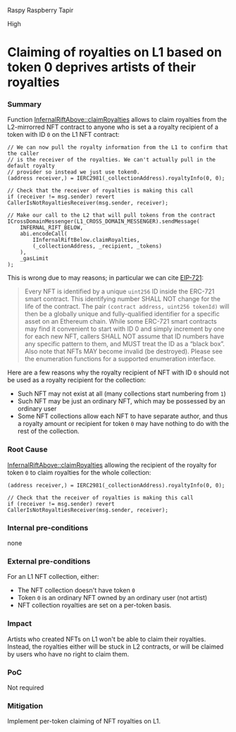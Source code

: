 Raspy Raspberry Tapir

High

# Claiming of royalties on L1 based on token 0 deprives artists of their royalties

### Summary

Function [InfernalRiftAbove::claimRoyalties](https://github.com/sherlock-audit/2024-08-flayer/blob/main/moongate/src/InfernalRiftAbove.sol#L251-L274) allows to claim royalties from the L2-mirrorred NFT contract to anyone who is set a a royalty recipient  of a token with ID `0` on the L1 NFT contract:

```solidity
// We can now pull the royalty information from the L1 to confirm that the caller
// is the receiver of the royalties. We can't actually pull in the default royalty
// provider so instead we just use token0.
(address receiver,) = IERC2981(_collectionAddress).royaltyInfo(0, 0);

// Check that the receiver of royalties is making this call
if (receiver != msg.sender) revert CallerIsNotRoyaltiesReceiver(msg.sender, receiver);

// Make our call to the L2 that will pull tokens from the contract
ICrossDomainMessenger(L1_CROSS_DOMAIN_MESSENGER).sendMessage(
    INFERNAL_RIFT_BELOW,
    abi.encodeCall(
        IInfernalRiftBelow.claimRoyalties,
        (_collectionAddress, _recipient, _tokens)
    ),
    _gasLimit
);
```

This is wrong due to may reasons; in particular we can cite [EIP-721](https://eips.ethereum.org/EIPS/eip-721):

> Every NFT is identified by a unique `uint256` ID inside the ERC-721 smart contract. This identifying number SHALL NOT change for the life of the contract. The pair `(contract address, uint256 tokenId)` will then be a globally unique and fully-qualified identifier for a specific asset on an Ethereum chain. While some ERC-721 smart contracts may find it convenient to start with ID 0 and simply increment by one for each new NFT, callers SHALL NOT assume that ID numbers have any specific pattern to them, and MUST treat the ID as a “black box”. Also note that NFTs MAY become invalid (be destroyed). Please see the enumeration functions for a supported enumeration interface.

Here are a few reasons why the royalty recipient of NFT with ID `0` should not be used as a royalty recipient for the collection:

- Such NFT may not exist at all (many collections start numbering from `1`)
- Such NFT may be just an ordinary NFT, which may be possessed by an ordinary user
- Some NFT collections allow each NFT to have separate author, and thus a royalty amount or recipient for token `0` may have nothing to do with the rest of the collection.

### Root Cause

[InfernalRiftAbove::claimRoyalties](hhttps://github.com/sherlock-audit/2024-08-flayer/blob/main/moongate/src/InfernalRiftAbove.sol#L258-L261) allowing the recipient of the royalty for token `0` to claim royalties for the whole collection:

```solidity
(address receiver,) = IERC2981(_collectionAddress).royaltyInfo(0, 0);

// Check that the receiver of royalties is making this call
if (receiver != msg.sender) revert CallerIsNotRoyaltiesReceiver(msg.sender, receiver);
```

### Internal pre-conditions

none

### External pre-conditions

For an L1 NFT collection, either:

- The NFT collection doesn't have token `0`
- Token `0` is an ordinary NFT owned by an ordinary user (not artist)
- NFT collection royalties are set on a per-token basis.

### Impact

Artists who created NFTs on L1 won't be able to claim their royalties. Instead, the royalties either will be stuck in L2 contracts, or will be claimed by users who have no right to claim them.

### PoC

Not required

### Mitigation

Implement per-token claiming of NFT royalties on L1.